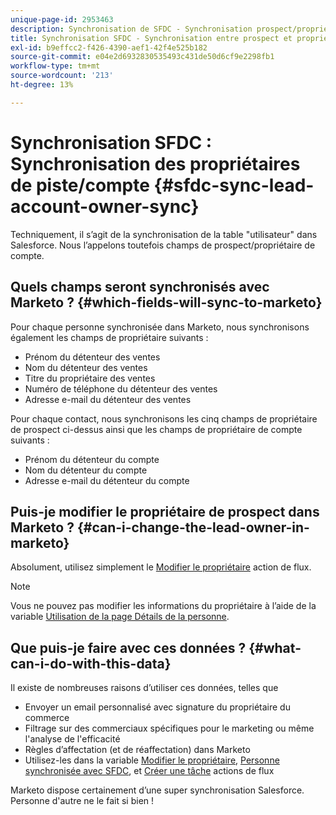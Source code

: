 ```yaml
---
unique-page-id: 2953463
description: Synchronisation de SFDC - Synchronisation prospect/propriétaire de compte - Documents Marketo - Documentation du produit
title: Synchronisation SFDC - Synchronisation entre prospect et propriétaire de compte
exl-id: b9effcc2-f426-4390-aef1-42f4e525b182
source-git-commit: e04e2d6932830535493c431de50d6cf9e2298fb1
workflow-type: tm+mt
source-wordcount: '213'
ht-degree: 13%

---
```


# Synchronisation SFDC : Synchronisation des propriétaires de piste/compte {#sfdc-sync-lead-account-owner-sync}

Techniquement, il s’agit de la synchronisation de la table &quot;utilisateur&quot; dans Salesforce. Nous l’appelons toutefois champs de prospect/propriétaire de compte.

## Quels champs seront synchronisés avec Marketo ? {#which-fields-will-sync-to-marketo}

Pour chaque personne synchronisée dans Marketo, nous synchronisons également les champs de propriétaire suivants :

* Prénom du détenteur des ventes
* Nom du détenteur des ventes
* Titre du propriétaire des ventes
* Numéro de téléphone du détenteur des ventes
* Adresse e-mail du détenteur des ventes

Pour chaque contact, nous synchronisons les cinq champs de propriétaire de prospect ci-dessus ainsi que les champs de propriétaire de compte suivants :

* Prénom du détenteur du compte
* Nom du détenteur du compte
* Adresse e-mail du détenteur du compte

## Puis-je modifier le propriétaire de prospect dans Marketo ? {#can-i-change-the-lead-owner-in-marketo}

Absolument, utilisez simplement le [Modifier le propriétaire](/help/marketo/product-docs/core-marketo-concepts/smart-campaigns/salesforce-flow-actions/change-owner.md) action de flux.

>[!NOTE]
>
>Vous ne pouvez pas modifier les informations du propriétaire à l’aide de la variable [Utilisation de la page Détails de la personne](/help/marketo/product-docs/core-marketo-concepts/smart-lists-and-static-lists/managing-people-in-smart-lists/using-the-person-detail-page.md).

## Que puis-je faire avec ces données ? {#what-can-i-do-with-this-data}

Il existe de nombreuses raisons d’utiliser ces données, telles que

* Envoyer un email personnalisé avec signature du propriétaire du commerce
* Filtrage sur des commerciaux spécifiques pour le marketing ou même l&#39;analyse de l&#39;efficacité
* Règles d’affectation (et de réaffectation) dans Marketo
* Utilisez-les dans la variable [Modifier le propriétaire](/help/marketo/product-docs/core-marketo-concepts/smart-campaigns/salesforce-flow-actions/change-owner.md), [Personne synchronisée avec SFDC](/help/marketo/product-docs/core-marketo-concepts/smart-campaigns/salesforce-flow-actions/sync-person-to-sfdc.md), et [Créer une tâche](/help/marketo/product-docs/core-marketo-concepts/smart-campaigns/salesforce-flow-actions/create-task.md) actions de flux

Marketo dispose certainement d’une super synchronisation Salesforce. Personne d&#39;autre ne le fait si bien !
